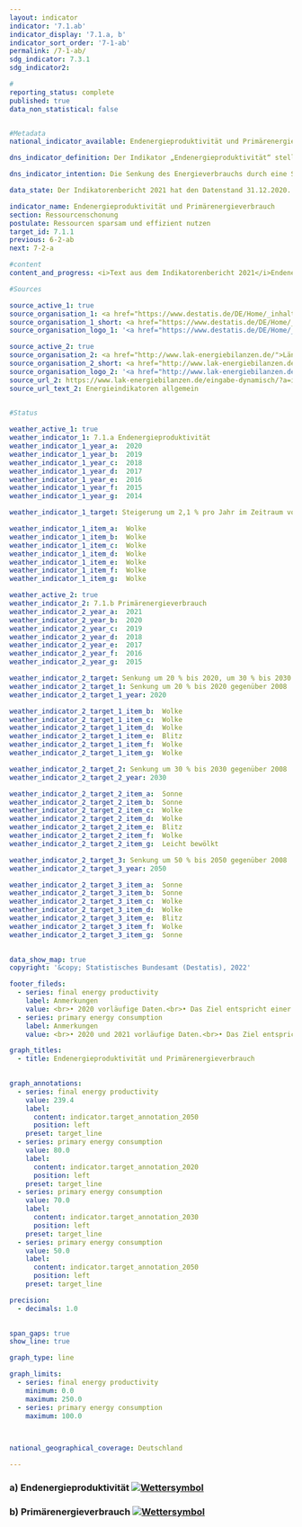 ```yaml
---
layout: indicator    
indicator: '7.1.ab'    
indicator_display: '7.1.a, b'    
indicator_sort_order: '7-1-ab'    
permalink: /7-1-ab/    
sdg_indicator: 7.3.1    
sdg_indicator2:     

#
reporting_status: complete    
published: true    
data_non_statistical: false    


#Metadata    
national_indicator_available: Endenergieproduktivität und Primärenergieverbrauch    

dns_indicator_definition: Der Indikator „Endenergieproduktivität“ stellt die Entwicklung der Wertschöpfung je eingesetzter Einheit Endenergie dar. Der Begriff „Endenergie“ bezieht sich dabei auf den Teil der Energie, der energetisch als thermische oder elektrische Energie zur Herstellung von Gütern oder zur Nutzung in den privaten Haushalten zur Verfügung steht.<br><br>Der Indikator „Primärenergieverbrauch“ gibt an, wie viel Energie in einem Land einerseits in den Energiesektoren zur Umwandlung, sowie andererseits in der Produktion, den privaten Haushalten und im Verkehr verbraucht wurde.    

dns_indicator_intention: Die Senkung des Energieverbrauchs durch eine Steigerung der Energieeffizienz ist neben dem Ausbau erneuerbarer Energien die zweite tragende Säule der Energiewende. Ziel ist es mit möglichst wenig Energie, viel wirtschaftliche Leistung zu erreichen. Energieeinsparung schont Klima und Umwelt, trägt zur Verbesserung der Versorgungssicherheit und zur Wettbewerbsfähigkeit der Industrie bei.<br>Dem Energiekonzept der Bundesregierung zufolge soll die Endenergieproduktivität in den Jahren 2008 bis 2050 jährlich um 2,1&nbsp;% erhöht werden. Gleichzeitig soll sich der Primärenergieverbrauch bis 2020 um 20&nbsp;%, bis 2030 um 30&nbsp;% und bis 2050 um 50&nbsp;% gegenüber dem Jahr 2008 verringern.    

data_state: Der Indikatorenbericht 2021 hat den Datenstand 31.12.2020. Die Daten auf der DNS-Online Plattform werden regelmäßig aktualisiert, sodass online aktuellere Daten verfügbar sein können als im Indikatorenbericht 2021 veröffentlicht.    

indicator_name: Endenergieproduktivität und Primärenergieverbrauch    
section: Ressourcenschonung    
postulate: Ressourcen sparsam und effizient nutzen    
target_id: 7.1.1    
previous: 6-2-ab    
next: 7-2-a    

#content     
content_and_progress: <i>Text aus dem Indikatorenbericht 2021</i>Endenergie- und Primärenergieverbrauch sind direkt miteinander verbunden. Der Endenergieverbrauch ergibt sich aus dem Primärenergieverbrauch abzüglich der Summe aus Umwandlungs-, Fackel- und Leitungsverlusten sowie der statistischen Differenz.<br>Der Primärenergieverbrauch ist die Summe aus den im Inland gewonnenen Primärenergieträgern, Vorratsentnahmen und sämtlichen importierten Energieträgern abzüglich der Bevorratung, Energieexporte und Hochseebunkerungen. Wesentliche Grundlage für die Berechnung des Energieverbrauchs sind die Daten der Energiebilanzen der Arbeitsgemeinschaft Energiebilanzen (AGEB), welche um Daten aus weiteren Quellen ergänzt werden.<br>Die Endenergieproduktivität gibt an, wie hoch die Wertschöpfung je eingesetzter Einheit Endenergie ist. Sie stellt ein Maß für die Energieeffizienz bei der Herstellung von Gütern und im Energieeinsatz der privaten Haushalte dar. Einschätzungen zur Energieeffizienz in den Umwandlungsbereichen (Wirkungsgrad der Kraftwerke) oder in der Energieübertragung und -speicherung (Beseitigung von Leckagen, bessere Wärmedämmung usw.) lassen sich anhand des Indikators jedoch nicht direkt ableiten.<br>Die Endenergieproduktivität hat sich nach vorläufigen Ergebnissen im Zeitraum 2008 bis 2019 um 15,4&nbsp;% erhöht, was einem durchschnittlichen jährlichen Anstieg von rund 1,4&nbsp;% entspricht. Somit wird das Ziel eines jährlichen Anstieges von durchschnittlich 2,1&nbsp;% bis 2050 zum jetzigen Zeitpunkt noch nicht erreicht. Gegenüber dem Vorjahr ist die Energieproduktivität im Jahr 2019 um 0,6 Prozentpunkte gesunken.<br>Der Primärenergieverbrauch ist im Jahr 2019 gegenüber dem Vorjahr gesunken. Im gesamten Zeitraum von 2008 bis 2019 wurde der Primärenergieverbrauch nach vorläufigen Ergebnissen um 11,1&nbsp;% reduziert. Bei gleichbleibender Entwicklung wie in den vergangenen Jahren würde der Zielwert im Jahr 2020 somit nicht erreicht.    

#Sources    

source_active_1: true
source_organisation_1: <a href="https://www.destatis.de/DE/Home/_inhalt.html">Statistisches Bundesamt</a>
source_organisation_1_short: <a href="https://www.destatis.de/DE/Home/_inhalt.html">Statistisches Bundesamt (Destatis)</a>
source_organisation_logo_1: '<a href="https://www.destatis.de/DE/Home/_inhalt.html"><img src="https://g205sdgs.github.io/sdg-indicators/public/logos/destatis.png" alt="Statistisches Bundesamt" title=" Klicken Sie hier um zur Homepage der Organisation Statistisches Bundesamt zu gelangen." style="height:60px; width:148px; border: transparent"/></a>'

source_active_2: true
source_organisation_2: <a href="http://www.lak-energiebilanzen.de/">Länderarbeitskreis Energiebilanzen</a>
source_organisation_2_short: <a href="http://www.lak-energiebilanzen.de/">Länderarbeitskreis (LAK) Energiebilanzen</a>
source_organisation_logo_2: '<a href="http://www.lak-energiebilanzen.de/"><img src="https://g205sdgs.github.io/sdg-indicators/public/logos/lakeb.png" alt="Länderarbeitskreis Energiebilanzen" title=" Klicken Sie hier um zur Homepage der Organisation Länderarbeitskreis Energiebilanzen zu gelangen." style="height:60px; width:148px; border: transparent"/></a>'
source_url_2: https://www.lak-energiebilanzen.de/eingabe-dynamisch/?a=i100
source_url_text_2: Energieindikatoren allgemein
    

#Status    

weather_active_1: true
weather_indicator_1: 7.1.a Endenergieproduktivität
weather_indicator_1_year_a:  2020
weather_indicator_1_year_b:  2019
weather_indicator_1_year_c:  2018
weather_indicator_1_year_d:  2017
weather_indicator_1_year_e:  2016
weather_indicator_1_year_f:  2015
weather_indicator_1_year_g:  2014

weather_indicator_1_target: Steigerung um 2,1 % pro Jahr im Zeitraum von 2008 – 2050

weather_indicator_1_item_a:  Wolke
weather_indicator_1_item_b:  Wolke
weather_indicator_1_item_c:  Wolke
weather_indicator_1_item_d:  Wolke
weather_indicator_1_item_e:  Wolke
weather_indicator_1_item_f:  Wolke
weather_indicator_1_item_g:  Wolke

weather_active_2: true
weather_indicator_2: 7.1.b Primärenergieverbrauch
weather_indicator_2_year_a:  2021
weather_indicator_2_year_b:  2020
weather_indicator_2_year_c:  2019
weather_indicator_2_year_d:  2018
weather_indicator_2_year_e:  2017
weather_indicator_2_year_f:  2016
weather_indicator_2_year_g:  2015

weather_indicator_2_target: Senkung um 20 % bis 2020, um 30 % bis 2030 und um 50 % bis 2050 jeweils gegenüber 2008
weather_indicator_2_target_1: Senkung um 20 % bis 2020 gegenüber 2008
weather_indicator_2_target_1_year: 2020

weather_indicator_2_target_1_item_b:  Wolke
weather_indicator_2_target_1_item_c:  Wolke
weather_indicator_2_target_1_item_d:  Wolke
weather_indicator_2_target_1_item_e:  Blitz
weather_indicator_2_target_1_item_f:  Wolke
weather_indicator_2_target_1_item_g:  Wolke

weather_indicator_2_target_2: Senkung um 30 % bis 2030 gegenüber 2008
weather_indicator_2_target_2_year: 2030

weather_indicator_2_target_2_item_a:  Sonne
weather_indicator_2_target_2_item_b:  Sonne
weather_indicator_2_target_2_item_c:  Wolke
weather_indicator_2_target_2_item_d:  Wolke
weather_indicator_2_target_2_item_e:  Blitz
weather_indicator_2_target_2_item_f:  Wolke
weather_indicator_2_target_2_item_g:  Leicht bewölkt

weather_indicator_2_target_3: Senkung um 50 % bis 2050 gegenüber 2008
weather_indicator_2_target_3_year: 2050

weather_indicator_2_target_3_item_a:  Sonne
weather_indicator_2_target_3_item_b:  Sonne
weather_indicator_2_target_3_item_c:  Wolke
weather_indicator_2_target_3_item_d:  Wolke
weather_indicator_2_target_3_item_e:  Blitz
weather_indicator_2_target_3_item_f:  Wolke
weather_indicator_2_target_3_item_g:  Sonne
    

data_show_map: true    
copyright: '&copy; Statistisches Bundesamt (Destatis), 2022'    

footer_fileds:
  - series: final energy productivity
    label: Anmerkungen
    value: <br>• 2020 vorläufige Daten.<br>• Das Ziel entspricht einer Steigerung der Endenergieproduktivität um jährlich 2,1% gegenüber 2008 bis 2050 (Energiekonzept der Bundesregierung).
  - series: primary energy consumption
    label: Anmerkungen
    value: <br>• 2020 und 2021 vorläufige Daten.<br>• Das Ziel entspricht einer Senkung des Primärenergieverbrauchs um 20&nbsp;% gegenüber 2008 bis 2020, um 30&nbsp;% bis 2030 bzw. um 50&nbsp;% gegenüber 2008 bis 2050 (Energiekonzept der Bundesregierung).    

graph_titles: 
  - title: Endenergieproduktivität und Primärenergieverbrauch
        

graph_annotations:
  - series: final energy productivity
    value: 239.4
    label:
      content: indicator.target_annotation_2050
      position: left
    preset: target_line
  - series: primary energy consumption
    value: 80.0
    label:
      content: indicator.target_annotation_2020
      position: left
    preset: target_line
  - series: primary energy consumption
    value: 70.0
    label:
      content: indicator.target_annotation_2030
      position: left
    preset: target_line
  - series: primary energy consumption
    value: 50.0
    label:
      content: indicator.target_annotation_2050
      position: left
    preset: target_line    

precision: 
  - decimals: 1.0
        

span_gaps: true    
show_line: true    

graph_type: line    

graph_limits: 
  - series: final energy productivity
    minimum: 0.0
    maximum: 250.0
  - series: primary energy consumption
    maximum: 100.0    

        

national_geographical_coverage: Deutschland    

---    
```

<div>
  <div class="my-header">
    <h3>a) Endenergieproduktivität
      <a href="https:/dnsTestEnvironment.github.io/dns-indicators/status"><img src="https://g205sdgs.github.io/sdg-indicators/public/Wettersymbole/Wolke.png" title="Text will follow soon" alt="Wettersymbol"/>
      </a>
    </h3>
  </div>
  <div class="my-header-note">
  </div>
</div>
<div>
  <div class="my-header">
    <h3>b) Primärenergieverbrauch
      <a href="https:/dnsTestEnvironment.github.io/dns-indicators/status"><img src="https://g205sdgs.github.io/sdg-indicators/public/Wettersymbole/Sonne.png" title="Text will follow soon" alt="Wettersymbol"/>
      </a>
    </h3>
  </div>
  <div class="my-header-note">
  </div>
</div>
